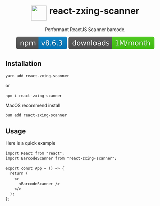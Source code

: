 <h1  align="center" style="display: flex; justify-content: center;">
  <image src="assets/barcode.gif" style="width: 48px; height: 48px; margin-right:8px "/>
  <div>react-zxing-scanner<div>
</h1>

<div align="center">

Performant ReactJS Scanner barcode.

[![Version][version-badge]][package]
[![Downloads][downloads-badge]][npmtrends]

</div>

## Installation

```bash
yarn add react-zxing-scanner
```

or

```bash
npm i react-zxing-scanner
```

MacOS recommend install

```bash
bun add react-zxing-scanner
```

## Usage

Here is a quick example

```tsx
import React from "react";
import BarcodeScanner from "react-zxing-scanner";

export const App = () => {
  return (
    <>
      <BarcodeScanner />
    </>
  );
};
```

[downloads-badge]: assets/downloads.svg
[version-badge]: assets/version.svg
[package]: https://www.npmjs.com/package/react-zxing-scanner
[npmtrends]: https://npmtrends.com/react-zxing-scanner
